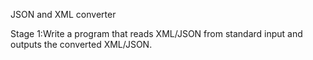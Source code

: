 JSON and XML converter

Stage 1:Write a program that reads XML/JSON from standard input and outputs the converted XML/JSON.
